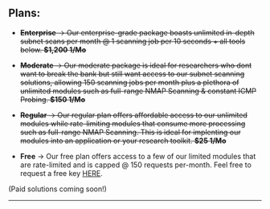 ## Plans:
- ~~__Enterprise__ -> Our enterprise-grade package boasts unlimited in-depth subnet scans per month @ 1 scanning job per 10 seconds + all tools below. __$1,200 1/Mo__~~

- ~~__Moderate__ -> Our moderate package is ideal for researchers who dont want to break the bank but still want access to our subnet scanning solutions,
allowing 150 scanning jobs per month plus a plethora of unlimited modules such as full-range NMAP Scanning & constant ICMP Probing. __$150 1/Mo__~~

- ~~__Regular__ -> Our regular plan offers affordable access to our unlimited modules while rate-limiting modules that consume more processing such as
full-range NMAP Scanning. This is ideal for implenting our modules into an application or your research toolkit. __$25 1/Mo__~~

- __Free__ -> Our free plan offers access to a few of our limited modules that are rate-limited and is capped @ 150 requests per-month. Feel free to request
a free key [HERE](https://edgeflare.io/signup/). 

(Paid solutions coming soon!)

----
